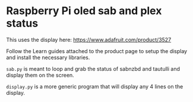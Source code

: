 # Raspberry Pi oled sab and plex status

This uses the display here: https://www.adafruit.com/product/3527

Follow the Learn guides attached to the product page to setup the display and install the necessary libraries.

`sab.py` is meant to loop and grab the status of sabnzbd and tautulli and display them on the screen.

`display.py` is a more generic program that will display any 4 lines on the display.
